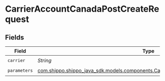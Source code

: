 # CarrierAccountCanadaPostCreateRequest


## Fields

| Field                                                                                                                                                        | Type                                                                                                                                                         | Required                                                                                                                                                     | Description                                                                                                                                                  | Example                                                                                                                                                      |
| ------------------------------------------------------------------------------------------------------------------------------------------------------------ | ------------------------------------------------------------------------------------------------------------------------------------------------------------ | ------------------------------------------------------------------------------------------------------------------------------------------------------------ | ------------------------------------------------------------------------------------------------------------------------------------------------------------ | ------------------------------------------------------------------------------------------------------------------------------------------------------------ |
| `carrier`                                                                                                                                                    | *String*                                                                                                                                                     | :heavy_check_mark:                                                                                                                                           | N/A                                                                                                                                                          | canada_post                                                                                                                                                  |
| `parameters`                                                                                                                                                 | [com.shippo.shippo_java_sdk.models.components.CarrierAccountCanadaPostCreateParameters](../../models/components/CarrierAccountCanadaPostCreateParameters.md) | :heavy_check_mark:                                                                                                                                           | N/A                                                                                                                                                          |                                                                                                                                                              |